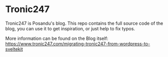 # Tronic247

Tronic247 is Posandu's blog. This repo contains the full source code of the blog, you can use it to get inspiration, or just help to fix typos.

More information can be found on the Blog itself: https://www.tronic247.com/migrating-tronic247-from-wordpress-to-sveltekit
